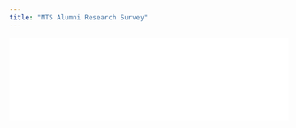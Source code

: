 ```yaml
---
title: "MTS Alumni Research Survey"
---
```


<style>
 body .main-container {
    width: 99.5%;
    max-width: unset;
}
</style>

<script>
  function resizeIframe(obj) {
    obj.style.height = obj.contentWindow.document.body.scrollHeight + 'px';
  }
</script>

<iframe width="100%" height="150" name="iframe" src="/artifacts/mts/MTSAlumni2020.html" frameborder="0" scrolling="no" onload="resizeIframe(this)"></iframe>
